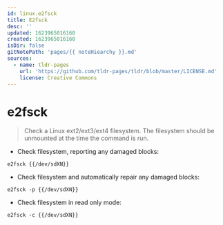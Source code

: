 ```yaml
---
id: linux.e2fsck
title: E2fsck
desc: ''
updated: 1623965016160
created: 1623965016160
isDir: false
gitNotePath: 'pages/{{ noteHiearchy }}.md'
sources:
  - name: tldr-pages
    url: 'https://github.com/tldr-pages/tldr/blob/master/LICENSE.md'
    license: Creative Commons
---
```

# e2fsck

> Check a Linux ext2/ext3/ext4 filesystem. The filesystem should be unmounted at the time the command is run.

- Check filesystem, reporting any damaged blocks:

`e2fsck {{/dev/sdXN}}`

- Check filesystem and automatically repair any damaged blocks:

`e2fsck -p {{/dev/sdXN}}`

- Check filesystem in read only mode:

`e2fsck -c {{/dev/sdXN}}`

